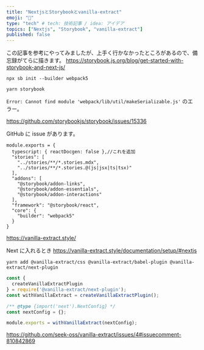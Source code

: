 ```yaml
---
title: "NextjsとStorybookとvanilla-extract"
emoji: "💭"
type: "tech" # tech: 技術記事 / idea: アイデア
topics: ["Nextjs", "Storybook", "vanilla-extract"]
published: false
---
```


この記事を参考にやってみましたが、上手く行かなかったところがあるので、備忘録がてらに描きます。
https://storybook.js.org/blog/get-started-with-storybook-and-next-js/

`npx sb init --builder webpack5`

`yarn storybook`

`Error: Cannot find module 'webpack/lib/util/makeSerializable.js'`
のエラー。

https://github.com/storybookjs/storybook/issues/15336

GitHub に issue があります。

```
module.exports = {
  typescript: { reactDocgen: false },//これを追加
  "stories": [
    "../stories/**/*.stories.mdx",
    "../stories/**/*.stories.@(js|jsx|ts|tsx)"
  ],
  "addons": [
    "@storybook/addon-links",
    "@storybook/addon-essentials",
    "@storybook/addon-interactions"
  ],
  "framework": "@storybook/react",
  "core": {
    "builder": "webpack5"
  }
}
```

https://vanilla-extract.style/

Next に入れるとき
https://vanilla-extract.style/documentation/setup/#nextjs

`yarn add @vanilla-extract/css @vanilla-extract/babel-plugin @vanilla-extract/next-plugin`

```next.config.js
const {
  createVanillaExtractPlugin
} = require('@vanilla-extract/next-plugin');
const withVanillaExtract = createVanillaExtractPlugin();

/** @type {import('next').NextConfig} */
const nextConfig = {};

module.exports = withVanillaExtract(nextConfig);

```

https://github.com/seek-oss/vanilla-extract/issues/4#issuecomment-810842869
